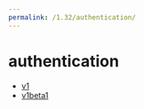 ```yaml
---
permalink: /1.32/authentication/
---
```


# authentication



* [v1](v1/index.md)
* [v1beta1](v1beta1/index.md)